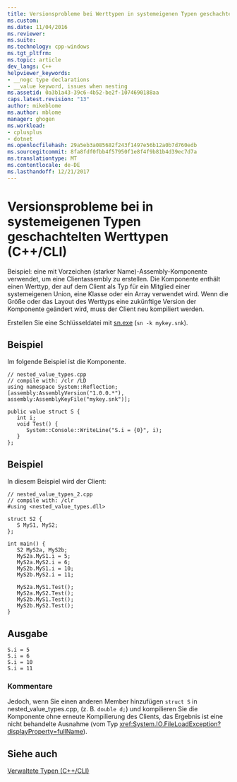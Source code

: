 ```yaml
---
title: Versionsprobleme bei Werttypen in systemeigenen Typen geschachtelten (C + c++ / CLI) | Microsoft Docs
ms.custom: 
ms.date: 11/04/2016
ms.reviewer: 
ms.suite: 
ms.technology: cpp-windows
ms.tgt_pltfrm: 
ms.topic: article
dev_langs: C++
helpviewer_keywords:
- __nogc type declarations
- __value keyword, issues when nesting
ms.assetid: 0a3b1a43-39c6-4b52-be2f-1074690188aa
caps.latest.revision: "13"
author: mikeblome
ms.author: mblome
manager: ghogen
ms.workload:
- cplusplus
- dotnet
ms.openlocfilehash: 29a5eb3a085682f243f1497e56b12a0b7d760edb
ms.sourcegitcommit: 8fa8fdf0fbb4f57950f1e8f4f9b81b4d39ec7d7a
ms.translationtype: MT
ms.contentlocale: de-DE
ms.lasthandoff: 12/21/2017
---
```

# <a name="version-issues-for-value-types-nested-in-native-types-ccli"></a>Versionsprobleme bei in systemeigenen Typen geschachtelten Werttypen (C++/CLI)
Beispiel: eine mit Vorzeichen (starker Name)-Assembly-Komponente verwendet, um eine Clientassembly zu erstellen. Die Komponente enthält einen Werttyp, der auf dem Client als Typ für ein Mitglied einer systemeigenen Union, eine Klasse oder ein Array verwendet wird. Wenn die Größe oder das Layout des Werttyps eine zukünftige Version der Komponente geändert wird, muss der Client neu kompiliert werden.  
  
 Erstellen Sie eine Schlüsseldatei mit [sn.exe](/dotnet/framework/tools/sn-exe-strong-name-tool) (`sn -k mykey.snk`).  
  
## <a name="example"></a>Beispiel  
 Im folgende Beispiel ist die Komponente.  
  
```  
// nested_value_types.cpp  
// compile with: /clr /LD  
using namespace System::Reflection;  
[assembly:AssemblyVersion("1.0.0.*"),   
assembly:AssemblyKeyFile("mykey.snk")];  
  
public value struct S {  
   int i;  
   void Test() {  
      System::Console::WriteLine("S.i = {0}", i);  
   }  
};  
```  
  
## <a name="example"></a>Beispiel  
 In diesem Beispiel wird der Client:  
  
```  
// nested_value_types_2.cpp  
// compile with: /clr  
#using <nested_value_types.dll>  
  
struct S2 {  
   S MyS1, MyS2;  
};  
  
int main() {  
   S2 MyS2a, MyS2b;  
   MyS2a.MyS1.i = 5;  
   MyS2a.MyS2.i = 6;  
   MyS2b.MyS1.i = 10;  
   MyS2b.MyS2.i = 11;  
  
   MyS2a.MyS1.Test();  
   MyS2a.MyS2.Test();  
   MyS2b.MyS1.Test();  
   MyS2b.MyS2.Test();  
}  
```  
  
## <a name="output"></a>Ausgabe  
  
```  
S.i = 5  
S.i = 6  
S.i = 10  
S.i = 11  
```  
  
### <a name="comments"></a>Kommentare  
 Jedoch, wenn Sie einen anderen Member hinzufügen `struct S` in nested_value_types.cpp, (z. B. `double d;`) und kompilieren Sie die Komponente ohne erneute Kompilierung des Clients, das Ergebnis ist eine nicht behandelte Ausnahme (vom Typ <xref:System.IO.FileLoadException?displayProperty=fullName>).  
  
## <a name="see-also"></a>Siehe auch  
 [Verwaltete Typen (C++/CLI)](../dotnet/managed-types-cpp-cli.md)